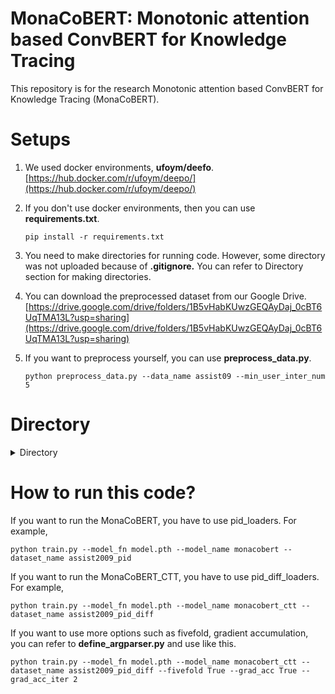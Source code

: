 # MonaCoBERT: Monotonic attention based ConvBERT for Knowledge Tracing

This repository is for the research Monotonic attention based ConvBERT for Knowledge Tracing (MonaCoBERT).


# Setups

1. We used docker environments, **ufoym/deefo**.
   [https://hub.docker.com/r/ufoym/deepo/](https://hub.docker.com/r/ufoym/deepo/)
2. If you don't use docker environments, then you can use **requirements.txt**.

   ```
   pip install -r requirements.txt
   ```
3. You need to make directories for running code. However, some directory was not uploaded because of **.gitignore.** You can refer to Directory section for making directories.
4. You can download the preprocessed dataset from our Google Drive.
   [https://drive.google.com/drive/folders/1B5vHabKUwzGEQAyDaj_0cBT6UqTMA13L?usp=sharing](https://drive.google.com/drive/folders/1B5vHabKUwzGEQAyDaj_0cBT6UqTMA13L?usp=sharing)
5. If you want to preprocess yourself, you can use **preprocess_data.py**.

   ```
   python preprocess_data.py --data_name assist09 --min_user_inter_num 5
   ```


# Directory

<details><summary>Directory</summary>

```
├── README.md
├── checkpoints
│   └── checkpoint.pt
├── datasets
│   ├── algebra05
│   │   └── preprocessed_df.csv
│   ├── assistments09
│   │   └── preprocessed_df.csv
│   ├── assistments12
│   │   └── preprocessed_df.csv
│   ├── assistments17
│   │   └── preprocessed_df.csv
│   ├── bridge_algebra06
│   │   └── preprocessed_df.csv
│   └── ednet
│       └── preprocessed_df.csv
├── model_records
├── requirements.txt
├── score_records
│   └── auc_record.csv
└── src
    ├── __pycache__
    │   ├── define_argparser.cpython-38.pyc
    │   └── utils.cpython-38.pyc
    ├── dataloaders
    │   ├── algebra2005_loader.py
    │   ├── algebra2005_pid_diff_loader.py
    │   ├── algebra2005_pid_loader.py
    │   ├── algebra2006_loader.py
    │   ├── algebra2006_pid_diff_loader.py
    │   ├── algebra2006_pid_loader.py
    │   ├── assist2009_loader.py
    │   ├── assist2009_pid_diff_loader.py
    │   ├── assist2009_pid_loader.py
    │   ├── assist2012_loader.py
    │   ├── assist2012_pid_diff_loader.py
    │   ├── assist2012_pid_loader.py
    │   ├── assist2017_loader.py
    │   ├── assist2017_pid_diff_loader.py
    │   ├── assist2017_pid_loader.py
    │   ├── ednet_loader.py
    │   ├── ednet_pid_diff_loader.py
    │   └── ednet_pid_loader.py
    ├── define_argparser.py
    ├── preprocess_data.py
    ├── get_modules
    │   ├── get_loaders.py
    │   ├── get_models.py
    │   └── get_trainers.py
    ├── models
    │   ├── monacobert.py
    │   └── monacobert_ctt.py
    ├── train.py
    ├── trainers
    │   ├── monacobert_ctt_trainer.py
    │   └── monacobert_trainer.py
    └── utils.py
```

</details>


# How to run this code?

If you want to run the MonaCoBERT, you have to use pid_loaders. For example,

```
python train.py --model_fn model.pth --model_name monacobert --dataset_name assist2009_pid
```

If you want to run the MonaCoBERT_CTT, you have to use pid_diff_loaders. For example,

```
python train.py --model_fn model.pth --model_name monacobert_ctt --dataset_name assist2009_pid_diff
```

If you want to use more options such as fivefold, gradient accumulation, you can refer to **define_argparser.py** and use like this.

```
python train.py --model_fn model.pth --model_name monacobert_ctt --dataset_name assist2009_pid_diff --fivefold True --grad_acc True --grad_acc_iter 2 
```
